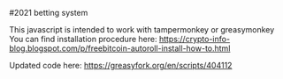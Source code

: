 #2021 betting system

This javascript is intended to work with tampermonkey or greasymonkey
You can find installation procedure here:
https://crypto-info-blog.blogspot.com/p/freebitcoin-autoroll-install-how-to.html

Updated code here:
https://greasyfork.org/en/scripts/404112
